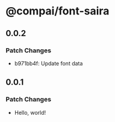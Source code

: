 # @compai/font-saira

## 0.0.2

### Patch Changes

- b971bb4f: Update font data

## 0.0.1

### Patch Changes

- Hello, world!
